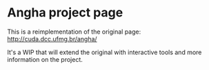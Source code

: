 # Angha project page

This is a reimplementation of the original page: http://cuda.dcc.ufmg.br/angha/

It's a WIP that will extend the original with interactive tools and more information on the project.
